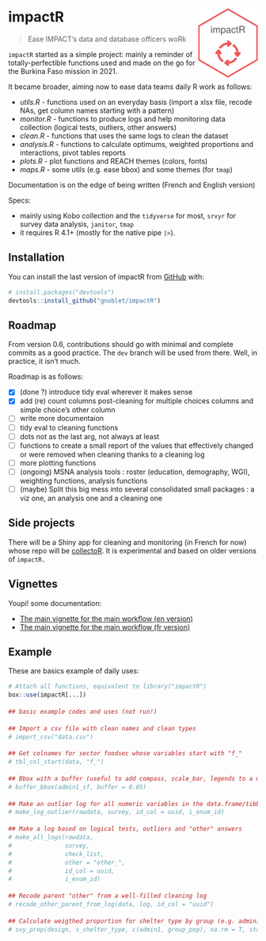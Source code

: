 
<!-- README.md is generated from README.Rmd. Please edit that file -->

# impactR <img src="man/figures/logo.png" align="right" alt="" width="120"/>

> Ease IMPACT’s data and database officers woRk

`impactR` started as a simple project: mainly a reminder of
totally-perfectible functions used and made on the go for the Burkina
Faso mission in 2021.

It became broader, aiming now to ease data teams daily R work as
follows:

-   *utils.R* - functions used on an everyday basis (import a xlsx file,
    recode NAs, get column names starting with a pattern)
-   *monitor.R* - functions to produce logs and help monitoring data
    collection (logical tests, outliers, other answers)
-   *clean.R* - functions that uses the same logs to clean the dataset
-   *analysis.R* - functions to calculate optimums, weighted proportions
    and interactions, pivot tables reports
-   *plots.R* - plot functions and REACH themes (colors, fonts)
-   *maps.R* - some utils (e.g. ease bbox) and some themes (for `tmap`)

Documentation is on the edge of being written (French and English
version)

Specs:

-   mainly using Kobo collection and the `tidyverse` for most, `srvyr`
    for survey data analysis, `janitor`, `tmap`
-   it requires R 4.1+ (mostly for the native pipe `|>`).

## Installation

You can install the last version of impactR from
[GitHub](https://github.com/) with:

``` r
# install.packages("devtools")
devtools::install_github("gnoblet/impactR")
```

## Roadmap

From version 0.6, contributions should go with minimal and complete
commits as a good practice. The `dev` branch will be used from there.
Well, in practice, it isn’t much.

Roadmap is as follows:

-   [x] (done ?) introduce tidy eval wherever it makes sense
-   [x] add (re) count columns post-cleaning for multiple choices
    columns and simple choice’s other column
-   [ ] write more documentaion
-   [ ] tidy eval to cleaning functions
-   [ ] dots not as the last arg, not always at least
-   [ ] functions to create a small report of the values that
    effectively changed or were removed when cleaning thanks to a
    cleaning log
-   [ ] more plotting functions
-   [ ] (ongoing) MSNA analysis tools : roster (education, demography,
    WGI), weighting functions, analysis functions
-   [ ] (maybe) Split this big mess into several consolidated small
    packages : a viz one, an analysis one and a cleaning one

## Side projects

There will be a Shiny app for cleaning and monitoring (in French for
now) whose repo will be
[collectoR](https://github.com/gnoblet/collectoR). It is experimental
and based on older versions of `impactR.`

## Vignettes

Youpi! some documentation:

-   [The main vignette for the main workflow (en
    version)](https://gnoblet.github.io/impactR/articles/1_main_workflow.html)
-   [The main vignette for the main workflow (fr
    version)](https://gnoblet.github.io/impactR/articles/1_base_de_travail.html)

## Example

These are basics example of daily uses:

``` r
# Attach all functions, equivalent to library("impactR")
box::use(impactR[...])

## basic example codes and uses (not run!)

## Import a csv file with clean names and clean types
# import_csv("data.csv")

## Get colnames for sector foodsec whose variables start with "f_"
# tbl_col_start(data, "f_")

## Bbox with a buffer (useful to add compass, scale_bar, legends to a map)
# buffer_bbox(admin1_sf, buffer = 0.05)

## Make an outlier log for all numeric variables in the data.frame/tibble
# make_log_outlier(rawdata, survey, id_col = uuid, i_enum_id)

## Make a log based on logical tests, outliers and "other" answers
# make_all_logs(rawdata, 
#               survey, 
#               check_list,
#               other = "other_", 
#               id_col = uuid, 
#               i_enum_id)

## Recode parent "other" from a well-filled cleaning log
# recode_other_parent_from_log(data, log, id_col = "uuid")

## Calculate weigthed proportion for shelter type by group (e.g. administrative areas or population groups)
# svy_prop(design, s_shelter_type, c(admin1, group_pop), na.rm = T, stat_name = "prop", level = 0.95)
```
